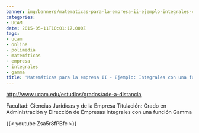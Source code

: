 ```yaml
---
banner: img/banners/matematicas-para-la-empresa-ii-ejemplo-integrales-con-una-funcion-gamma-alfonso-rosa.jpg
categories:
- UCAM
date: 2015-05-11T10:01:17.000Z
tags:
- ucam
- online
- polimedia
- matemáticas
- empresa
- integrales
- gamma
title: 'Matemáticas para la empresa II - Ejemplo: Integrales con una función Gamma - Alfonso Rosa'
---
```


http://www.ucam.edu/estudios/grados/ade-a-distancia

Facultad: Ciencias Jurídicas y de la Empresa
Titulación: Grado en Administración y Dirección de Empresas
 Integrales con una función Gamma

{{< youtube Zsa5r8fPBfc >}}
